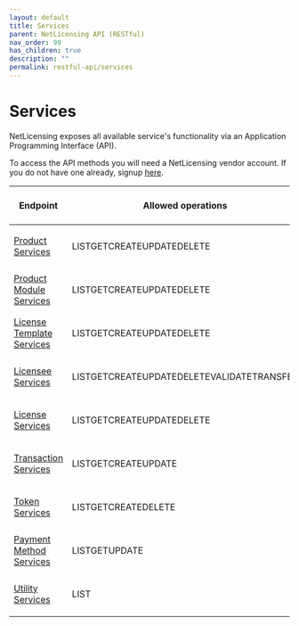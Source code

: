 ```yaml
---
layout: default
title: Services
parent: NetLicensing API (RESTful)
nav_order: 99
has_children: true
description: ""
permalink: restful-api/services
---
```


Services
========


NetLicensing exposes all available service's functionality via an
Application Programming Interface (API).

To access the API methods you will need a NetLicensing vendor account.
If you do not have one already, signup
<a href="https://go.netlicensing.io/console/v2/content/register.xhtml" class="external-link">here</a>.

<table>
<colgroup>
<col style="width: 33%" />
<col style="width: 33%" />
<col style="width: 33%" />
</colgroup>
<thead>
<tr class="header">
<th>Endpoint</th>
<th>Allowed operations</th>
<th>Supported authentication method <a href="Security_14942718.html">(?)</a></th>
</tr>
</thead>
<tbody>
<tr class="odd">
<td><p><a href="https://www.labs64.de/confluence/display/NLICPUB/Product+Services">Product Services</a></p></td>
<td><span class="status-macro aui-lozenge aui-lozenge-success aui-lozenge-subtle">LIST</span><span class="status-macro aui-lozenge aui-lozenge-subtle">GET</span><span class="status-macro aui-lozenge aui-lozenge-complete aui-lozenge-subtle">CREATE</span><span class="status-macro aui-lozenge aui-lozenge-current aui-lozenge-subtle">UPDATE</span><span class="status-macro aui-lozenge aui-lozenge-error aui-lozenge-subtle">DELETE</span></td>
<td><p><span><span class="status-macro aui-lozenge aui-lozenge-subtle">BASIC AUTH</span><span class="status-macro aui-lozenge aui-lozenge-subtle">APIKEY</span></span></p></td>
</tr>
<tr class="even">
<td><a href="https://www.labs64.de/confluence/display/NLICPUB/Product+Module+Services">Product Module Services</a></td>
<td><span class="status-macro aui-lozenge aui-lozenge-success aui-lozenge-subtle">LIST</span><span class="status-macro aui-lozenge aui-lozenge-subtle">GET</span><span class="status-macro aui-lozenge aui-lozenge-complete aui-lozenge-subtle">CREATE</span><span class="status-macro aui-lozenge aui-lozenge-current aui-lozenge-subtle">UPDATE</span><span class="status-macro aui-lozenge aui-lozenge-error aui-lozenge-subtle">DELETE</span></td>
<td><p><span class="status-macro aui-lozenge aui-lozenge-subtle">BASIC AUTH</span><span class="status-macro aui-lozenge aui-lozenge-subtle">APIKEY</span></p></td>
</tr>
<tr class="odd">
<td><a href="https://www.labs64.de/confluence/display/NLICPUB/License+Template+Services">License Template Services</a></td>
<td><span class="status-macro aui-lozenge aui-lozenge-success aui-lozenge-subtle">LIST</span><span class="status-macro aui-lozenge aui-lozenge-subtle">GET</span><span class="status-macro aui-lozenge aui-lozenge-complete aui-lozenge-subtle">CREATE</span><span class="status-macro aui-lozenge aui-lozenge-current aui-lozenge-subtle">UPDATE</span><span class="status-macro aui-lozenge aui-lozenge-error aui-lozenge-subtle">DELETE</span></td>
<td><p><span class="status-macro aui-lozenge aui-lozenge-subtle">BASIC AUTH</span><span class="status-macro aui-lozenge aui-lozenge-subtle">APIKEY</span></p></td>
</tr>
<tr class="even">
<td><a href="https://www.labs64.de/confluence/display/NLICPUB/Licensee+Services">Licensee Services</a></td>
<td><span class="status-macro aui-lozenge aui-lozenge-success aui-lozenge-subtle">LIST</span><span class="status-macro aui-lozenge aui-lozenge-subtle">GET</span><span class="status-macro aui-lozenge aui-lozenge-complete aui-lozenge-subtle">CREATE</span><span class="status-macro aui-lozenge aui-lozenge-current aui-lozenge-subtle">UPDATE</span><span class="status-macro aui-lozenge aui-lozenge-error aui-lozenge-subtle">DELETE</span><span class="status-macro aui-lozenge aui-lozenge-subtle">VALIDATE</span><span class="status-macro aui-lozenge aui-lozenge-subtle">TRANSFER</span></td>
<td><p><span class="status-macro aui-lozenge aui-lozenge-subtle">BASIC AUTH</span><span class="status-macro aui-lozenge aui-lozenge-subtle">APIKEY</span></p></td>
</tr>
<tr class="odd">
<td><a href="https://www.labs64.de/confluence/display/NLICPUB/License+Services">License Services</a></td>
<td><span class="status-macro aui-lozenge aui-lozenge-success aui-lozenge-subtle">LIST</span><span class="status-macro aui-lozenge aui-lozenge-subtle">GET</span><span class="status-macro aui-lozenge aui-lozenge-complete aui-lozenge-subtle">CREATE</span><span class="status-macro aui-lozenge aui-lozenge-current aui-lozenge-subtle">UPDATE</span><span class="status-macro aui-lozenge aui-lozenge-error aui-lozenge-subtle">DELETE</span></td>
<td><p><span><span class="status-macro aui-lozenge aui-lozenge-subtle">BASIC AUTH</span><span class="status-macro aui-lozenge aui-lozenge-subtle">APIKEY</span><br />
</span></p></td>
</tr>
<tr class="even">
<td><a href="https://www.labs64.de/confluence/display/NLICPUB/Transaction+Services">Transaction Services</a></td>
<td><span class="status-macro aui-lozenge aui-lozenge-success aui-lozenge-subtle">LIST</span><span class="status-macro aui-lozenge aui-lozenge-subtle">GET</span><span class="status-macro aui-lozenge aui-lozenge-complete aui-lozenge-subtle">CREATE</span><span class="status-macro aui-lozenge aui-lozenge-current aui-lozenge-subtle">UPDATE</span></td>
<td><p><span><span class="status-macro aui-lozenge aui-lozenge-subtle">BASIC AUTH</span><span class="status-macro aui-lozenge aui-lozenge-subtle">APIKEY</span><br />
</span></p></td>
</tr>
<tr class="odd">
<td><a href="https://www.labs64.de/confluence/display/NLICPUB/Token+Services">Token Services</a></td>
<td><span class="status-macro aui-lozenge aui-lozenge-success aui-lozenge-subtle">LIST</span><span class="status-macro aui-lozenge aui-lozenge-subtle">GET</span><span class="status-macro aui-lozenge aui-lozenge-complete aui-lozenge-subtle">CREATE</span><span class="status-macro aui-lozenge aui-lozenge-error aui-lozenge-subtle">DELETE</span></td>
<td><p><span class="status-macro aui-lozenge aui-lozenge-subtle">BASIC AUTH</span><span class="status-macro aui-lozenge aui-lozenge-subtle">APIKEY</span></p></td>
</tr>
<tr class="even">
<td><a href="https://www.labs64.de/confluence/display/NLICPUB/Payment+Method+Services">Payment Method Services</a></td>
<td><span class="status-macro aui-lozenge aui-lozenge-success aui-lozenge-subtle">LIST</span><span class="status-macro aui-lozenge aui-lozenge-subtle">GET</span><span class="status-macro aui-lozenge aui-lozenge-current aui-lozenge-subtle">UPDATE</span></td>
<td><p><span class="status-macro aui-lozenge aui-lozenge-subtle">BASIC AUTH</span><span class="status-macro aui-lozenge aui-lozenge-subtle">APIKEY</span></p></td>
</tr>
<tr class="odd">
<td><a href="https://www.labs64.de/confluence/display/NLICPUB/Utility+Services">Utility Services</a></td>
<td><span class="status-macro aui-lozenge aui-lozenge-success aui-lozenge-subtle">LIST</span></td>
<td><p><span class="status-macro aui-lozenge aui-lozenge-subtle">BASIC AUTH</span><span class="status-macro aui-lozenge aui-lozenge-subtle">APIKEY</span></p></td>
</tr>
</tbody>
</table>
